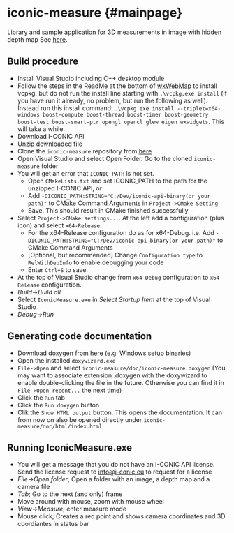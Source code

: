 # iconic-measure {#mainpage}
Library and sample application for 3D measurements in image with hidden depth map
See [here](https://drive.google.com/file/d/1WKryW56hkotbfvl1B7s-fkTOKb_MrOiO/view?usp=share_link).
## Build procedure
* Install Visual Studio including C++ desktop module
* Follow the steps in the ReadMe at the bottom of [wxWebMap](https://github.com/I-CONIC-Vision-AB/wxWebMap) to install vcpkg, but do not run the install line starting with ```.\vcpkg.exe install``` 
(if you have run it already, no problem, but run the following as well). Instead run this install command: ```.\vcpkg.exe install --triplet=x64-windows boost-compute boost-thread boost-timer boost-geometry boost-test boost-smart-ptr opengl opencl glew eigen wxwidgets```. This will take a while. 
* Download I-CONIC API 
* Unzip downloaded file
* Clone the ```iconic-measure``` repository from [here](https://github.com/I-CONIC-Vision-AB/iconic-measure)
* Open Visual Studio and select Open Folder. Go to the cloned ```iconic-measure``` folder
* You will get an error that ```ICONIC_PATH``` is not set. 
    * Open ```CMakeLists.txt``` and set ICONIC_PATH to the path for the unzipped I-CONIC API, or
    * Add ```-DICONIC_PATH:STRING="C:/Dev/iconic-api-binary(or your path)"``` to CMake Command Arguments in ```Project->CMake Setting```
    * Save. This should result in CMake finished successfully
* Select ```Project->CMake settings...```. At the left add a configuration (plus icon) and select ```x64-Release```. 
    * For the x64-Release configuration do as for x64-Debug. i.e. Add ```-DICONIC_PATH:STRING="C:/Dev/iconic-api-binary(or your path)"``` to CMake Command Arguments
    * [Optional, but recommended] Change ```Configuration type``` to ```RelWithDebInfo``` to enable debugging your code
    * Enter ```Ctrl+S``` to save. 
* At the top of Visual Studio change from ```x64-Debug``` configuration to ```x64-Release``` configuration.
* *Build->Build all*
* Select ```IconicMeasure.exe``` in *Select Startup Item* at the top of Visual Studio
* *Debug->Run*
## Generating code documentation
* Download doxygen from [here](https://doxygen.nl/download.html) (e.g. Windows setup binaries)
* Open the installed ```doxywizard.exe```
* ```File->Open``` and select ```iconic-measure/doc/iconic-measure.doxygen``` (You may want to associate extension .doxygen with the doxywizard to enable double-clicking the file in the future. Otherwise you can find it in ```File->Open recent...``` the next time)
* Click the ```Run``` tab
* Click the ```Run doxygen``` button
* Clik the ```Show HTML output``` button. This opens the documentation. It can from now on also be opened directly under ```iconic-measure/doc/html/index.html```
## Running IconicMeasure.exe
* You will get a message that you do not have an I-CONIC API license. Send the license request to info@i-conic.eu to request for a license
* *File->Open folder*; Open a folder with an image, a depth map and a camera file
* *Tab*; Go to the next (and only) frame
* Move around with mouse, zoom with mouse wheel
* *View->Measure*; enter measure mode
* Mouse click; Creates a red point and shows camera coordinates and 3D coordiantes in status bar 
